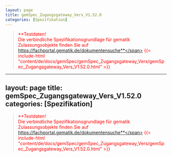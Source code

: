 ```yaml
---
layout: page
title: gemSpec_Zugangsgateway_Vers_V1.52.0
categories: [Spezifikation]
---
```

> <span style="color:red">**Testdaten!<br>Die verbindliche Spezifikationsgrundlage für gematik Zulassungsobjekte finden Sie auf https://fachportal.gematik.de/dokumentensuche**</span>
{{< include-html "content/de/docs/gemSpec/gemSpec_Zugangsgateway_Vers/gemSpec_Zugangsgateway_Vers_V1.52.0.html" >}}
---
layout: page
title: gemSpec_Zugangsgateway_Vers_V1.52.0
categories: [Spezifikation]
---
> <span style="color:red">**Testdaten!<br>Die verbindliche Spezifikationsgrundlage für gematik Zulassungsobjekte finden Sie auf https://fachportal.gematik.de/dokumentensuche**</span>
{{< include-html "content/de/docs/gemSpec/gemSpec_Zugangsgateway_Vers/gemSpec_Zugangsgateway_Vers_V1.52.0.html" >}}
